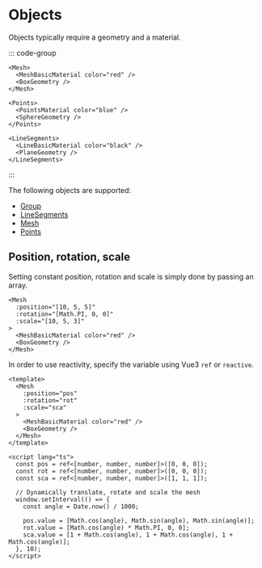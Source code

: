 # Objects

Objects typically require a geometry and a material.

::: code-group
```vue-html [Mesh]
<Mesh>
  <MeshBasicMaterial color="red" />
  <BoxGeometry />
</Mesh>
```

```vue-html [Points]
<Points>
  <PointsMaterial color="blue" />
  <SphereGeometry />
</Points>
```

```vue-html [LineSegments]
<LineSegments>
  <LineBasicMaterial color="black" />
  <PlaneGeometry />
</LineSegments>
```
:::

The following objects are supported:

- [Group](components/Objects/Group)
- [LineSegments](components/Objects/LineSegments)
- [Mesh](components/Objects/Mesh)
- [Points](components/Objects/Points)


## Position, rotation, scale

Setting constant position, rotation and scale is simply done by passing an array.

```vue-html
<Mesh
  :position="[10, 5, 5]"
  :rotation="[Math.PI, 0, 0]"
  :scale="[10, 5, 3]"
>
  <MeshBasicMaterial color="red" />
  <BoxGeometry />
</Mesh>
```

In order to use reactivity, specify the variable using Vue3 `ref` or `reactive`. 

```vue
<template>
  <Mesh
    :position="pos"
    :rotation="rot"
    :scale="sca"
  >
    <MeshBasicMaterial color="red" />
    <BoxGeometry />
  </Mesh>
</template>

<script lang="ts">
  const pos = ref<[number, number, number]>([0, 0, 0]);
  const rot = ref<[number, number, number]>([0, 0, 0]);
  const sca = ref<[number, number, number]>([1, 1, 1]);

  // Dynamically translate, rotate and scale the mesh
  window.setInterval(() => {
    const angle = Date.now() / 1000;

    pos.value = [Math.cos(angle), Math.sin(angle), Math.sin(angle)];
    rot.value = [Math.cos(angle) * Math.PI, 0, 0];
    sca.value = [1 + Math.cos(angle), 1 + Math.cos(angle), 1 + Math.cos(angle)];
  }, 10);
</script>
```